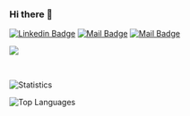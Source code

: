 ### Hi there 👋

<p align='center'>
  
[![Linkedin Badge](https://img.shields.io/badge/-OMAR%20AITBENHADDI-0e76a8?style=flat&labelColor=0e76a8&logo=linkedin&logoColor=white)](https://www.linkedin.com/in/omaraitbenhaddi/) [![Mail Badge](https://img.shields.io/badge/-OMAR%20AITBENHADDI-e84393?style=flat&labelColor=e84393&logo=instagram&logoColor=white)](https://www.instagram.com/omaraitbenhaddi/) [![Mail Badge](https://img.shields.io/badge/-OMAR%20AITBENHADDI-c0392b?style=flat&labelColor=c0392b&logo=YOUTUBE&logoColor=white)](https://www.youtube.com/channel/UC4UAdfFcPpUEtrnVW8QS4MA)
 
</p>

![](https://visitor-badge.glitch.me/badge?page_id=Omaraitbenhaddi.Omaraitbenhaddi)

<br />

<!--
**Omaraitbenhaddi/Omaraitbenhaddi** is a ✨ _special_ ✨ repository because its `README.md` (this file) appears on your GitHub profile.

Here are some ideas to get you started:

- 🔭 I’m currently working on ...
- 🌱 I’m currently learning CS engineering student
- 👯 I’m looking to collaborate on machine learning / dev ops / cyber securite / Software Developer
- 🤔 I’m looking for help with ...
- 💬 Ask me about ...
- 📫 How to reach me: ...
- 😄 Pronouns: ...
- ⚡ Fun fact: ...

[![Stats](https://github-readme-stats.vercel.app/api/wakatime?username=Omaraitbenhaddi)](https://github.com/Omaraitbenhaddi)

-->


![Statistics](https://github-readme-stats.vercel.app/api?username=Omaraitbenhaddi&count_private=true&show_icons=true&theme=radical)


![Top Languages](https://github-readme-stats.vercel.app/api/top-langs/?username=Omaraitbenhaddi&show_icons=true&theme=radical)
